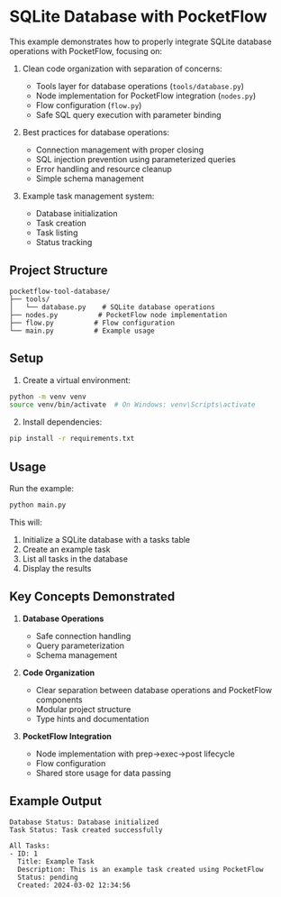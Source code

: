 # SQLite Database with PocketFlow

This example demonstrates how to properly integrate SQLite database operations with PocketFlow, focusing on:

1. Clean code organization with separation of concerns:
   - Tools layer for database operations (`tools/database.py`)
   - Node implementation for PocketFlow integration (`nodes.py`)
   - Flow configuration (`flow.py`)
   - Safe SQL query execution with parameter binding

2. Best practices for database operations:
   - Connection management with proper closing
   - SQL injection prevention using parameterized queries
   - Error handling and resource cleanup
   - Simple schema management

3. Example task management system:
   - Database initialization
   - Task creation
   - Task listing
   - Status tracking

## Project Structure

```
pocketflow-tool-database/
├── tools/
│   └── database.py    # SQLite database operations
├── nodes.py          # PocketFlow node implementation
├── flow.py          # Flow configuration
└── main.py          # Example usage
```

## Setup

1. Create a virtual environment:
```bash
python -m venv venv
source venv/bin/activate  # On Windows: venv\Scripts\activate
```

2. Install dependencies:
```bash
pip install -r requirements.txt
```

## Usage

Run the example:
```bash
python main.py
```

This will:
1. Initialize a SQLite database with a tasks table
2. Create an example task
3. List all tasks in the database
4. Display the results

## Key Concepts Demonstrated

1. **Database Operations**
   - Safe connection handling
   - Query parameterization
   - Schema management

2. **Code Organization**
   - Clear separation between database operations and PocketFlow components
   - Modular project structure
   - Type hints and documentation

3. **PocketFlow Integration**
   - Node implementation with prep->exec->post lifecycle
   - Flow configuration
   - Shared store usage for data passing

## Example Output

```
Database Status: Database initialized
Task Status: Task created successfully

All Tasks:
- ID: 1
  Title: Example Task
  Description: This is an example task created using PocketFlow
  Status: pending
  Created: 2024-03-02 12:34:56
```
